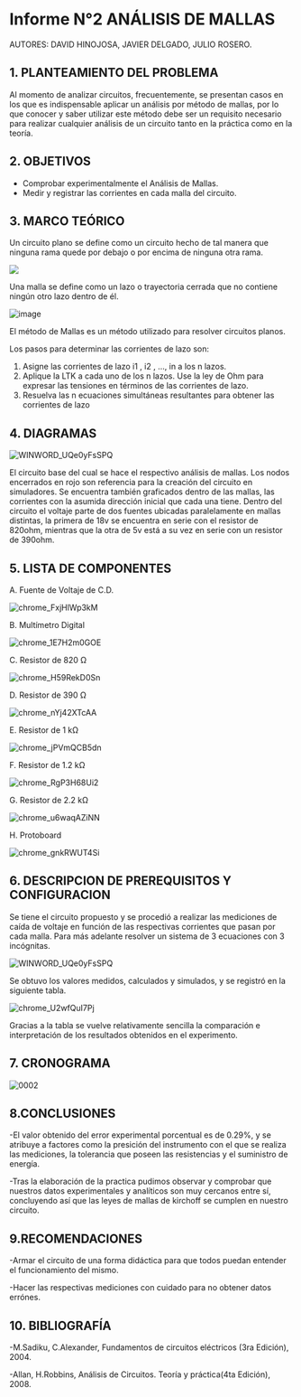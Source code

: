 # Informe N°2 ANÁLISIS DE MALLAS

AUTORES: DAVID HINOJOSA,
         JAVIER DELGADO,
         JULIO ROSERO.

## 1. PLANTEAMIENTO DEL PROBLEMA
Al momento de analizar circuitos, frecuentemente, se presentan casos en los que es indispensable aplicar un análisis por método de mallas, por lo que conocer y saber utilizar este método debe ser un requisito necesario para realizar cualquier análisis de un circuito tanto en la práctica como en la teoría.

## 2. OBJETIVOS
- Comprobar experimentalmente el Análisis de Mallas.
- Medir y registrar las corrientes en cada malla del circuito.

## 3. MARCO TEÓRICO 
Un circuito plano se define como un circuito hecho de tal manera que ninguna rama quede por debajo o por encima de ninguna otra rama.

![](https://analisisdecircuitos1.files.wordpress.com/2014/08/screenshot2971.jpg)

Una malla se define como un lazo o trayectoria cerrada que no contiene ningún otro lazo dentro de él.

![image](https://user-images.githubusercontent.com/64505672/84106123-ebf93380-a9df-11ea-8d54-332421d6126a.png)

El método de Mallas es un método utilizado para resolver circuitos planos.

Los pasos para determinar las corrientes de lazo son:
1. Asigne las corrientes de lazo i1
, i2
, …, in a los n lazos.
2. Aplique la LTK a cada uno de los n lazos. Use la ley de Ohm para expresar las tensiones en términos de las corrientes de lazo.
3. Resuelva las n ecuaciones simultáneas resultantes para obtener las
corrientes de lazo

## 4. DIAGRAMAS

![WINWORD_UQe0yFsSPQ](https://user-images.githubusercontent.com/66037763/84236229-f2a9a880-aabc-11ea-9cdd-f8f1072979fe.png)

El circuito base del cual se hace el respectivo análisis de mallas. Los nodos encerrados en rojo son referencia para la creación del circuito en simuladores. Se encuentra también graficados dentro de las mallas, las corrientes con la asumida dirección inicial que cada una tiene. 
Dentro del circuito el voltaje parte de dos fuentes ubicadas paralelamente en mallas distintas, la primera de 18v se encuentra en serie con el resistor de 820ohm, mientras que la otra de 5v está a su vez en serie con un resistor de 390ohm.

## 5. LISTA DE COMPONENTES
A. Fuente de Voltaje de C.D.


![chrome_FxjHlWp3kM](https://user-images.githubusercontent.com/66037763/84236034-96df1f80-aabc-11ea-9159-3d2235bc315b.png)


B. Multímetro Digital

![chrome_1E7H2m0GOE](https://user-images.githubusercontent.com/66037763/84236069-a6f6ff00-aabc-11ea-90f8-49d128847e17.png)


C. Resistor de 820 Ω


![chrome_H59RekD0Sn](https://user-images.githubusercontent.com/66037763/84236097-b4ac8480-aabc-11ea-88e9-0930cd8a6151.png)


D. Resistor de 390 Ω


![chrome_nYj42XTcAA](https://user-images.githubusercontent.com/66037763/84236121-bc6c2900-aabc-11ea-9052-20d1e126c649.png)


E. Resistor de 1 kΩ


![chrome_jPVmQCB5dn](https://user-images.githubusercontent.com/66037763/84236149-cbeb7200-aabc-11ea-96d9-4b01e8f8ef81.png)


F. Resistor de 1.2 kΩ


![chrome_RgP3H68Ui2](https://user-images.githubusercontent.com/66037763/84236162-d60d7080-aabc-11ea-864d-536485900f86.png)


G. Resistor de 2.2 kΩ

![chrome_u6waqAZiNN](https://user-images.githubusercontent.com/66037763/84236192-e0c80580-aabc-11ea-9767-487481f78259.png)


H. Protoboard

![chrome_gnkRWUT4Si](https://user-images.githubusercontent.com/66037763/84236208-e9b8d700-aabc-11ea-9985-2e94ef9d6adb.png)


## 6. DESCRIPCION DE PREREQUISITOS Y CONFIGURACION
Se tiene el circuito propuesto y se procedió a realizar las mediciones de caída de voltaje en función de las respectivas corrientes que pasan por cada malla. Para más adelante resolver un sistema de 3 ecuaciones con 3 incógnitas. 


![WINWORD_UQe0yFsSPQ](https://user-images.githubusercontent.com/66037763/84238468-b6784700-aac0-11ea-8fb2-74f239a85c10.png)

Se obtuvo los valores medidos, calculados y simulados, y se registró en la siguiente tabla.


![chrome_U2wfQuI7Pj](https://user-images.githubusercontent.com/66037763/84238414-a52f3a80-aac0-11ea-8129-609c0742c5c8.png)


Gracias a la tabla se vuelve relativamente sencilla la comparación e interpretación de los resultados obtenidos en el experimento.

## 7. CRONOGRAMA
![0002](https://user-images.githubusercontent.com/66037557/84161169-98fd9b80-aa34-11ea-8945-b2883860b645.jpg)


## 8.CONCLUSIONES
-El valor obtenido del error experimental porcentual es de 0.29%, y se atribuye a factores como la presición del instrumento con el que se realiza las mediciones, la tolerancia que poseen las resistencias y el suministro de energía.

-Tras la elaboración de la practica pudimos observar y comprobar que nuestros datos experimentales y analíticos son muy cercanos entre sí, concluyendo así que las leyes de mallas de kirchoff se cumplen en nuestro circuito.

## 9.RECOMENDACIONES

-Armar el circuito de una forma didáctica para que todos puedan entender el funcionamiento del mismo.

-Hacer las respectivas mediciones con cuidado para no obtener datos errónes.

## 10. BIBLIOGRAFÍA

-M.Sadiku, C.Alexander, Fundamentos de circuitos eléctricos (3ra Edición), 2004.

-Allan, H.Robbins, Análisis de Circuitos. Teoría y práctica(4ta Edición), 2008.


 

